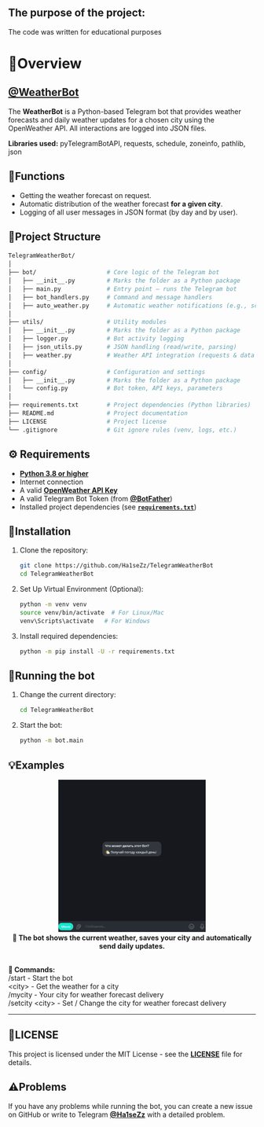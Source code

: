 ## The purpose of the project:
The code was written for educational purposes

# 📄Overview
## [@WeatherBot](https://t.me/WeatherHa1seZz_Bot)

The **WeatherBot** is a Python-based Telegram bot that provides weather forecasts and daily weather updates for a chosen city using the OpenWeather API.
All interactions are logged into JSON files.

**Libraries used:** pyTelegramBotAPI, requests, schedule, zoneinfo, pathlib, json

## 🔧️Functions
- Getting the weather forecast on request.
- Automatic distribution of the weather forecast **for a given city**.
- Logging of all user messages in JSON format (by day and by user).


## 📂Project Structure

```bash
TelegramWeatherBot/
│
├── bot/                    # Core logic of the Telegram bot
│   ├── __init__.py         # Marks the folder as a Python package
│   ├── main.py             # Entry point — runs the Telegram bot
│   ├── bot_handlers.py     # Command and message handlers
│   ├── auto_weather.py     # Automatic weather notifications (e.g., scheduled)
│
├── utils/                  # Utility modules
│   ├── __init__.py         # Marks the folder as a Python package
│   ├── logger.py           # Bot activity logging
│   ├── json_utils.py       # JSON handling (read/write, parsing)
│   ├── weather.py          # Weather API integration (requests & data processing)
│
├── config/                 # Configuration and settings
│   ├── __init__.py         # Marks the folder as a Python package
│   └── config.py           # Bot token, API keys, parameters
│
├── requirements.txt        # Project dependencies (Python libraries)
├── README.md               # Project documentation
├── LICENSE                 # Project license
└── .gitignore              # Git ignore rules (venv, logs, etc.)
```

## ⚙️ Requirements

- [**Python 3.8 or higher**](https://www.python.org/)
- Internet connection
- A valid [**OpenWeather API Key**](https://home.openweathermap.org/api_keys)
- A valid Telegram Bot Token (from [**@BotFather**](https://t.me/BotFather))
- Installed project dependencies (see [**`requirements.txt`**](https://github.com/Ha1seZz/TelegramWeatherBot/blob/main/requirements.txt))

## 💾Installation
1. Clone the repository:

    ```bash
    git clone https://github.com/Ha1seZz/TelegramWeatherBot
    cd TelegramWeatherBot
    ```

2. Set Up Virtual Environment (Optional):

   ```bash
   python -m venv venv
   source venv/bin/activate  # For Linux/Mac
   venv\Scripts\activate   # For Windows
   ```

3. Install required dependencies:

    ```bash
    python -m pip install -U -r requirements.txt
    ```

## 🚀Running the bot
1. Change the current directory:

    ```bash
    cd TelegramWeatherBot
    ```

2. Start the bot:

    ```bash
    python -m bot.main
    ```

## 💡Examples

<p align="center">
  <img src="assets/demo.gif" alt="Weather Bot Demo"/>
  <br>
  <b>📌 The bot shows the current weather, saves your city and automatically send daily updates.</b>
  <br><br>

  <b>🔧 Commands:</b><br>
  /start - Start the bot<br>
  &lt;city&gt; - Get the weather for a city<br>
  /mycity - Your city for weather forecast delivery<br>
  /setcity &lt;city&gt; - Set / Change the city for weather forecast delivery<br>
</p>

* * *

## 📃LICENSE
This project is licensed under the MIT License - see the [**LICENSE**](https://github.com/Ha1seZz/Alberta-Seniors-Housing-Directory-Parser/blob/main/LICENSE) file for details.

## ⚠️Problems
If you have any problems while running the bot, you can create a new issue on GitHub or write to Telegram [**@Ha1seZz**](https://t.me/Ha1seZz) with a detailed problem.